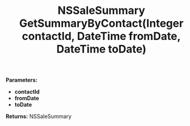 ﻿---
uid: crmscript_ref_NSSaleAgent_GetSummaryByContact
title: NSSaleSummary GetSummaryByContact(Integer contactId, DateTime fromDate, DateTime toDate)
intellisense: NSSaleAgent.GetSummaryByContact
keywords: NSSaleAgent, GetSummaryByContact
so.topic: reference
---



**Parameters:**
 - **contactId** 
 - **fromDate** 
 - **toDate** 

**Returns:** NSSaleSummary